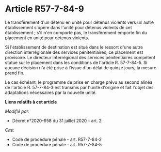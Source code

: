 # Article R57-7-84-9

Le transfèrement d'un détenu en unité pour détenus violents vers un autre établissement s'opère dans l'unité pour détenus
violents de cet établissement ; s'il n'en comporte pas, le transfèrement emporte fin du placement en unité pour détenus
violents.

Si l'établissement de destination est situé dans le ressort d'une autre direction interrégionale des services pénitentiaires,
ce placement est provisoire. Le directeur interrégional des services pénitentiaires compétent statue sur le placement dans
les conditions de l'article R. 57-7-84-5. Si aucune décision n'a été prise à l'issue d'un délai de quinze jours, la mesure
prend fin.

Le cas échéant, le programme de prise en charge prévu au second alinéa de l'article R. 57-7-84-3 est transmis par l'unité
d'origine et fait l'objet des adaptations nécessaires par la nouvelle unité.

**Liens relatifs à cet article**

_Modifié par_:

  - Décret n°2020-958 du 31 juillet 2020 - art. 2

_Cite_:

  - Code de procédure pénale - art. R57-7-84-2
  - Code de procédure pénale - art. R57-7-84-5
